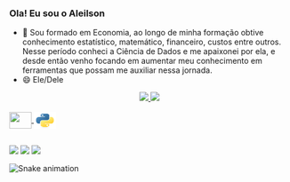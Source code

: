 ### Ola! Eu sou o Aleilson

- 🌱 Sou formado em Economia, ao longo de minha formação obtive conhecimento estatístico, matemático, financeiro, custos entre outros. Nesse período conheci a Ciência de Dados e me apaixonei por ela, e desde então venho focando em aumentar meu conhecimento em ferramentas que possam me auxiliar nessa jornada. 
- 😄 Ele/Dele

<div align="center">
  <a href="https://github.com/aleilsonj">
  <img height="150em" src="https://github-readme-stats.vercel.app/api?username=aleilsonj&show_icons=true&theme=dark&include_all_commits=true&count_private=true"/>
  <img height="150em" src="https://github-readme-stats.vercel.app/api/top-langs/?username=aleilsonj&layout=compact&langs_count=7&theme=dark"/>
</div>

<div style="display: inline_block"><br>  
  <img align="center" height="30" width="40" src="https://cdn.jsdelivr.net/gh/devicons/devicon/icons/r/r-original.svg" />
  <img align="center" alt="Rafa-Python" height="30" width="40" src="https://raw.githubusercontent.com/devicons/devicon/master/icons/python/python-original.svg">
</div>
  
   ##
 
<div> 
  <a href="https://www.instagram.com/j_aleilson" target="_blank"><img src="https://img.shields.io/badge/-Instagram-%23E4405F?style=for-the-badge&logo=instagram&logoColor=white" target="_blank"></a> 
  <a href = "mailto:jose.aleilson.sf@gmail.com"><img src="https://img.shields.io/badge/-Gmail-%23333?style=for-the-badge&logo=gmail&logoColor=white" target="_blank"></a>
  <a href="https://www.linkedin.com/in/aleilson" target="_blank"><img src="https://img.shields.io/badge/-LinkedIn-%230077B5?style=for-the-badge&logo=linkedin&logoColor=white" target="_blank"></a> 
 
  ![Snake animation](https://github.com/aleilsonj/aleilsonj/blob/output/github-contribution-grid-snake.svg)
 
</div>
